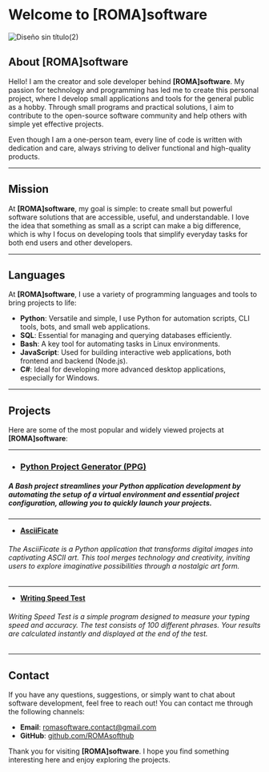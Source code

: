 # Welcome to [ROMA]software

![Diseño sin título(2)](https://github.com/user-attachments/assets/62704106-17da-4d63-8fe7-4843166d6d9d)

## About [ROMA]software
Hello! I am the creator and sole developer behind **[ROMA]software**. My passion for technology and programming has led me to create this personal project, where I develop small applications and tools for the general public as a hobby. Through small programs and practical solutions, I aim to contribute to the open-source software community and help others with simple yet effective projects.

Even though I am a one-person team, every line of code is written with dedication and care, always striving to deliver functional and high-quality products.

---

## Mission
At **[ROMA]software**, my goal is simple: to create small but powerful software solutions that are accessible, useful, and understandable. I love the idea that something as small as a script can make a big difference, which is why I focus on developing tools that simplify everyday tasks for both end users and other developers.

---

## Languages

At **[ROMA]software**, I use a variety of programming languages and tools to bring projects to life:

- **Python**: Versatile and simple, I use Python for automation scripts, CLI tools, bots, and small web applications.
- **SQL**: Essential for managing and querying databases efficiently.
- **Bash**: A key tool for automating tasks in Linux environments.
- **JavaScript**: Used for building interactive web applications, both frontend and backend (Node.js).
- **C#**: Ideal for developing more advanced desktop applications, especially for Windows.

---

## Projects

Here are some of the most popular and widely viewed projects at **[ROMA]software**:

----

 - ### **[Python Project Generator (PPG)](https://github.com/ROMAsofthub/PythonProjectGenerator)** 
##### A Bash project streamlines your Python application development by automating the setup of a virtual environment and essential project configuration, allowing you to quickly launch your projects.

----

 - **[AsciiFicate](https://github.com/ROMAsofthub/AsciiFicate)**
###### The AsciiFicate is a Python application that transforms digital images into captivating ASCII art. This tool merges technology and creativity, inviting users to explore imaginative possibilities through a nostalgic art form.

----

 - **[Writing Speed Test](https://github.com/ROMAsofthub/writingspeedtest)**
###### Writing Speed Test is a simple program designed to measure your typing speed and accuracy. The test consists of 100 different phrases. Your results are calculated instantly and displayed at the end of the test.

---

## Contact
If you have any questions, suggestions, or simply want to chat about software development, feel free to reach out! You can contact me through the following channels:

- **Email**: [romasoftware.contact@gmail.com](mailto:romasoftware.contact@gmail.com)
- **GitHub**: [github.com/ROMAsofthub](https://github.com/ROMAsofthub)

Thank you for visiting **[ROMA]software**. I hope you find something interesting here and enjoy exploring the projects.
